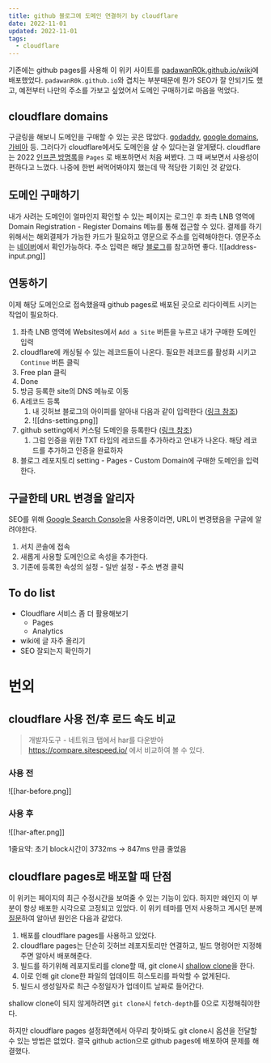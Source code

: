 ```yaml
---
title: github 블로그에 도메인 연결하기 by cloudflare
date: 2022-11-01
updated: 2022-11-01
tags:
  - cloudflare
---
```



기존에는 github pages를 사용해 이 위키 사이트를 [padawanR0k.github.io/wiki](padawanR0k.github.io/wiki)에 배포했었다.
`padawanR0k.github.io`와 겹치는 부분때문에 뭔가 SEO가 잘  안되기도 했고, 예전부터 나만의 주소를 가보고 싶었어서 도메인 구매하기로 마음을 먹었다.

## cloudflare domains
구글링을 해보니 도메인을 구매할 수 있는 곳은 많았다. [godaddy](https://kr.godaddy.com/), [google domains](https://domains.google/), [가비아](https://www.gabia.com/) 등.
그러다가 cloudflare에서도 도메인을 살 수 있다는걸 알게됐다. cloudflare는 2022 [인프콘 방명록](https://github.com/inflearn/infcon2022-guestbook)을  `Pages` 로 배포하면서 처음 써봤다. 그 때 써보면서 사용성이 편하다고 느꼈다.  나중에 한번 써먹어봐야지 했는데 딱 적당한 기회인 것 같았다.

## 도메인 구매하기
내가 사려는 도메인이 얼마인지 확인할 수 있는 페이지는 로그인 후 좌측 LNB 영역에 Domain Registration - Register Domains 메뉴를 통해 접근할 수 있다.
결제를 하기 위해서는 해외결제가 가능한 카드가 필요하고 영문으로 주소를 입력해야한다. 영문주소는 [네이버](https://search.naver.com/search.naver?ie=UTF-8&query=%EC%98%81%EB%AC%B8%EC%A3%BC%EC%86%8C&sm=chr_hty)에서 확인가능하다.  주소 입력은 해당 [블로그](https://m.blog.naver.com/PostView.naver?isHttpsRedirect=true&blogId=et119jin&logNo=221322949445)를 참고하면 좋다.
![[address-input.png]]


## 연동하기
이제 해당 도메인으로 접속했을때 github pages로 배포된 곳으로 리다이렉트 시키는 작업이 필요하다.
1. 좌측 LNB 영역에 Websites에서 `Add a Site` 버튼을 누르고 내가 구매한 도메인 입력
2. cloudflare에 캐싱될 수 있는 레코드들이 나온다. 필요한 레코드를 활성화 시키고 `Continue` 버튼 클릭
3. Free plan 클릭
4. Done
5. 방금 등록한 site의 DNS 메뉴로 이동
6. A레코드 등록
	1. 내 깃허브 블로그의 아이피를 알아내 다음과 같이 입력한다 ([링크 참조](https://docs.github.com/en/pages/configuring-a-custom-domain-for-your-github-pages-site/managing-a-custom-domain-for-your-github-pages-site#configuring-a-records-with-your-dns-provider))
	2. ![[dns-setting.png]]
7. github setting에서 커스텀 도메인을 등록한다 ([링크 참조](https://docs.github.com/en/pages/configuring-a-custom-domain-for-your-github-pages-site/verifying-your-custom-domain-for-github-pages))
	1. 그럼 인증을 위한 TXT 타입의 레코드를 추가하라고 안내가 나온다. 해당 레코드를 추가하고 인증을 완료하자
8. 블로그 레포지토리 setting - Pages - Custom Domain에 구매한 도메인을 입력한다.


## 구글한테 URL 변경을 알리자
SEO를 위해 [Google Search Console](https://search.google.com/search-console/about)을 사용중이라면, URL이 변경됐음을 구글에 알려야한다.
1. 서치 콘솔에 접속
2. 새롭게 사용할 도메인으로 속성을 추가한다.
3. 기존에 등록한 속성의 설정 - 일반 설정 - 주소 변경 클릭


## To do list
- Cloudflare 서비스 좀 더 활용해보기
	- Pages
	- Analytics
- wiki에 글 자주 올리기
- SEO 잘되는지 확인하기


# 번외

## cloudflare 사용 전/후 로드 속도 비교
> 개발자도구 - 네트워크 탭에서 har를 다운받아 https://compare.sitespeed.io/ 에서 비교하여 볼 수 있다.

### 사용 전
![[har-before.png]]

### 사용 후
![[har-after.png]]

1줄요약: 초기 block시간이 3732ms -> 847ms 만큼 줄었음

## cloudflare pages로 배포할 때 단점
이 위키는 페이지의 최근 수정시간을 보여줄 수 있는 기능이 있다. 하지만 왜인지 이 부분이 항상 배포한 시각으로 고정되고 있었다.
이 위키 테마를 먼저 사용하고 계시던 분께 [질문](https://github.com/padosum/blog/discussions/35#discussioncomment-4072910)하여 알아낸 원인은 다음과 같았다.
1. 배포를 cloudflare pages를 사용하고 있었다.
2. cloudflare pages는 단순히 깃허브 레포지토리만 연결하고, 빌드 명령어만 지정해주면 알아서 배포해준다.
3. 빌드를 하기위해 레포지토리를 clone할 때, git clone시 [shallow clone](https://bitlog.tistory.com/66)을 한다.
4. 이로 인해 git clone한 파일의 업데이트 히스토리를 파악할 수 없게된다.
5. 빌드시 생성일자로 최근 수정일자가 업데이트 날짜로 들어간다.

shallow clone이 되지 않게하려면 `git clone`시 `fetch-depth`를 0으로 지정해줘야한다.

하지만 cloudflare pages 설정화면에서 아무리 찾아봐도 git clone시 옵션을 전달할 수 있는 방법은 없었다.
결국 github action으로 github pages에 배포하여 문제를 해결했다.
